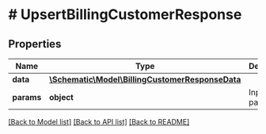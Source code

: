 # # UpsertBillingCustomerResponse

## Properties

Name | Type | Description | Notes
------------ | ------------- | ------------- | -------------
**data** | [**\Schematic\Model\BillingCustomerResponseData**](BillingCustomerResponseData.md) |  |
**params** | **object** | Input parameters |

[[Back to Model list]](../../README.md#models) [[Back to API list]](../../README.md#endpoints) [[Back to README]](../../README.md)
